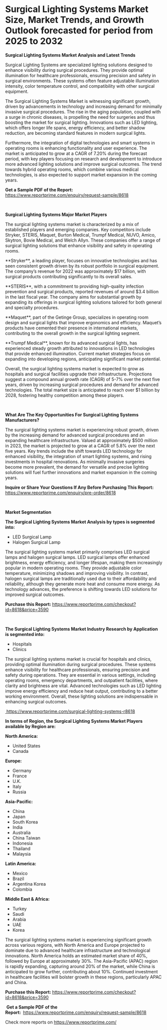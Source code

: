 <p><h1>Surgical Lighting Systems Market Size, Market Trends, and Growth Outlook forecasted for period from 2025 to 2032</h1></p><p><strong>Surgical Lighting Systems Market Analysis and Latest Trends</strong></p>
<p><p>Surgical Lighting Systems are specialized lighting solutions designed to enhance visibility during surgical procedures. They provide optimal illumination for healthcare professionals, ensuring precision and safety in surgical environments. These systems often feature adjustable illumination intensity, color temperature control, and compatibility with other surgical equipment.</p><p>The Surgical Lighting Systems Market is witnessing significant growth, driven by advancements in technology and increasing demand for minimally invasive surgical procedures. The rise in the aging population, coupled with a surge in chronic diseases, is propelling the need for surgeries and thus boosting the market for surgical lighting. Innovations such as LED lighting, which offers longer life spans, energy efficiency, and better shadow reduction, are becoming standard features in modern surgical lights.</p><p>Furthermore, the integration of digital technologies and smart systems in operating rooms is enhancing functionality and user experience. The market is anticipated to grow at a CAGR of 7.20% during the forecast period, with key players focusing on research and development to introduce more advanced lighting solutions and improve surgical outcomes. The trend towards hybrid operating rooms, which combine various medical technologies, is also expected to support market expansion in the coming years.</p></p>
<p><strong>Get a Sample PDF of the Report:&nbsp;</strong> <a href="https://www.reportprime.com/enquiry/request-sample/8618?utm_campaign=2853&utm_medium=2&utm_source=Github&utm_content=ia&utm_term=20032025&utm_id=surgical-lighting-systems">https://www.reportprime.com/enquiry/request-sample/8618</a></p>
<p>&nbsp;</p>
<p><strong>Surgical Lighting Systems Major Market Players</strong></p>
<p><p>The surgical lighting systems market is characterized by a mix of established players and emerging companies. Key competitors include Stryker, STERIS, Maquet, Burton Medical, Trumpf Medical, NUVO, Amico, Skytron, Bovie Medical, and Welch Allyn. These companies offer a range of surgical lighting solutions that enhance visibility and safety in operating rooms.</p><p>**Stryker**, a leading player, focuses on innovative technologies and has seen consistent growth driven by its robust portfolio in surgical equipment. The company’s revenue for 2022 was approximately $17 billion, with surgical products contributing significantly to its overall sales.</p><p>**STERIS**, with a commitment to providing high-quality infection prevention and surgical products, reported revenues of around $3.4 billion in the last fiscal year. The company aims for substantial growth by expanding its offerings in surgical lighting solutions tailored for both general and specialty procedures.</p><p>**Maquet**, part of the Getinge Group, specializes in operating room design and surgical lights that improve ergonomics and efficiency. Maquet’s products have cemented their presence in international markets, contributing to the overall growth in the surgical lighting segment.</p><p>**Trumpf Medical**, known for its advanced surgical lights, has experienced steady growth attributed to innovations in LED technologies that provide enhanced illumination. Current market strategies focus on expanding into developing regions, anticipating significant market potential.</p><p>Overall, the surgical lighting systems market is expected to grow as hospitals and surgical facilities upgrade their infrastructure. Projections suggest a compound annual growth rate (CAGR) of 5-7% over the next five years, driven by increasing surgical procedures and demand for advanced technologies. The total market size is anticipated to reach over $1 billion by 2028, fostering healthy competition among these players.</p></p>
<p>&nbsp;</p>
<p><strong>What Are The Key Opportunities For Surgical Lighting Systems Manufacturers?</strong></p>
<p><p>The surgical lighting systems market is experiencing robust growth, driven by the increasing demand for advanced surgical procedures and an expanding healthcare infrastructure. Valued at approximately $500 million in 2023, the market is projected to grow at a CAGR of 5.8% over the next five years. Key trends include the shift towards LED technology for enhanced visibility, the integration of smart lighting systems, and rising investments in hospital renovations. As minimally invasive surgeries become more prevalent, the demand for versatile and precise lighting solutions will fuel further innovations and market expansion in the coming years.</p></p>
<p><strong>Inquire or Share Your Questions If Any Before Purchasing This Report:</strong> <a href="https://www.reportprime.com/enquiry/pre-order/8618?utm_campaign=2853&utm_medium=2&utm_source=Github&utm_content=ia&utm_term=20032025&utm_id=surgical-lighting-systems">https://www.reportprime.com/enquiry/pre-order/8618</a></p>
<p>&nbsp;</p>
<p><strong>Market Segmentation</strong></p>
<p><strong>The Surgical Lighting Systems Market Analysis by types is segmented into:</strong></p>
<p><ul><li>LED Surgical Lamp</li><li>Halogen Surgical Lamp</li></ul></p>
<p><p>The surgical lighting systems market primarily comprises LED surgical lamps and halogen surgical lamps. LED surgical lamps offer enhanced brightness, energy efficiency, and longer lifespan, making them increasingly popular in modern operating rooms. They provide adjustable color temperature, minimizing shadows and improving visibility. In contrast, halogen surgical lamps are traditionally used due to their affordability and reliability, although they generate more heat and consume more energy. As technology advances, the preference is shifting towards LED solutions for improved surgical outcomes.</p></p>
<p><strong>Purchase this Report:&nbsp;</strong><a href="https://www.reportprime.com/checkout?id=8618&price=3590&utm_campaign=2853&utm_medium=2&utm_source=Github&utm_content=ia&utm_term=20032025&utm_id=surgical-lighting-systems">https://www.reportprime.com/checkout?id=8618&price=3590</a></p>
<p>&nbsp;</p>
<p><strong>The Surgical Lighting Systems Market Industry Research by Application is segmented into:</strong></p>
<p><ul><li>Hospitals</li><li>Clinics</li></ul></p>
<p><p>The surgical lighting systems market is crucial for hospitals and clinics, providing optimal illumination during surgical procedures. These systems enhance visibility for healthcare professionals, ensuring precision and safety during operations. They are essential in various settings, including operating rooms, emergency departments, and outpatient facilities, where clarity and brightness are vital. Advanced technologies such as LED lighting improve energy efficiency and reduce heat output, contributing to a better working environment. Overall, these lighting solutions are indispensable in enhancing surgical outcomes.</p></p>
<p><a href="https://www.reportprime.com/surgical-lighting-systems-r8618?utm_campaign=2853&utm_medium=2&utm_source=Github&utm_content=ia&utm_term=20032025&utm_id=surgical-lighting-systems">&nbsp;https://www.reportprime.com/surgical-lighting-systems-r8618</a></p>
<p><strong>In terms of Region, the Surgical Lighting Systems Market Players available by Region are:</strong></p>
<p>
    <p> <strong> North America: </strong>
        <ul>
            <li>United States</li>
            <li>Canada</li>
        </ul>
        </p> 
    <p> <strong> Europe: </strong>
        <ul>
            <li>Germany</li>
            <li>France</li>
            <li>U.K.</li>
            <li>Italy</li>
            <li>Russia</li>
        </ul>
        </p> 
    <p> <strong> Asia-Pacific: </strong>
        <ul>
            <li>China</li>
            <li>Japan</li>
            <li>South Korea</li>
            <li>India</li>
            <li>Australia</li>
            <li>China Taiwan</li>
            <li>Indonesia</li>
            <li>Thailand</li>
            <li>Malaysia</li>
        </ul>
        </p> 
    <p> <strong> Latin America: </strong>
        <ul>
            <li>Mexico</li>
            <li>Brazil</li>
            <li>Argentina Korea</li>
            <li>Colombia</li>
        </ul>
        </p> 
    <p> <strong> Middle East & Africa: </strong>
        <ul>
            <li>Turkey</li>
            <li>Saudi</li>
            <li>Arabia</li>
            <li>UAE</li>
            <li>Korea</li>
        </ul>
    </p>
    </p>
<p><p>The surgical lighting systems market is experiencing significant growth across various regions, with North America and Europe projected to dominate due to advanced healthcare infrastructure and technological innovations. North America holds an estimated market share of 40%, followed by Europe at approximately 30%. The Asia-Pacific (APAC) region is rapidly expanding, capturing around 20% of the market, while China is anticipated to grow further, contributing about 10%. Continued investment in healthcare facilities will bolster growth in these regions, particularly APAC and China.</p></p>
<p><strong>Purchase this Report: </strong><a href="https://www.reportprime.com/checkout?id=8618&price=3590&utm_campaign=2853&utm_medium=2&utm_source=Github&utm_content=ia&utm_term=20032025&utm_id=surgical-lighting-systems">https://www.reportprime.com/checkout?id=8618&price=3590</a></p>
<p>&nbsp;<strong>Get a Sample PDF of the Report:&nbsp;&nbsp;</strong><a href="https://www.reportprime.com/enquiry/request-sample/8618?utm_campaign=2853&utm_medium=2&utm_source=Github&utm_content=ia&utm_term=20032025&utm_id=surgical-lighting-systems">https://www.reportprime.com/enquiry/request-sample/8618</a></p>
<p><strong></strong></p>
<p>Check more reports on <a href="https://www.reportprime.com/?utm_campaign=2853&utm_medium=2&utm_source=Github&utm_content=ia&utm_term=20032025&utm_id=surgical-lighting-systems">https://www.reportprime.com/</a></p>